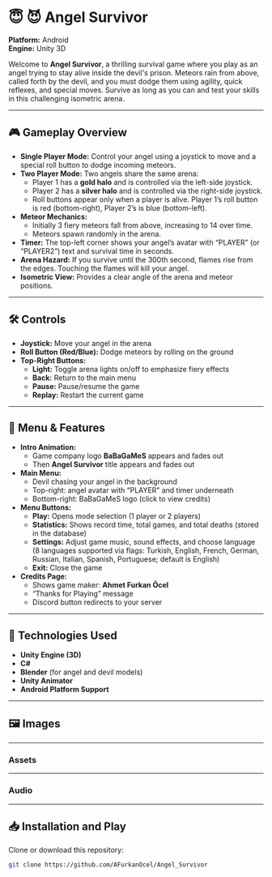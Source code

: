 # 😇 😈 Angel Survivor

**Platform:** Android  
**Engine:** Unity 3D  

Welcome to **Angel Survivor**, a thrilling survival game where you play as an angel trying to stay alive inside the devil's prison. Meteors rain from above, called forth by the devil, and you must dodge them using agility, quick reflexes, and special moves. Survive as long as you can and test your skills in this challenging isometric arena.

---

## 🎮 Gameplay Overview

- **Single Player Mode:** Control your angel using a joystick to move and a special roll button to dodge incoming meteors.  
- **Two Player Mode:** Two angels share the same arena:  
  - Player 1 has a **gold halo** and is controlled via the left-side joystick.  
  - Player 2 has a **silver halo** and is controlled via the right-side joystick.  
  - Roll buttons appear only when a player is alive. Player 1’s roll button is red (bottom-right), Player 2’s is blue (bottom-left).  
- **Meteor Mechanics:**  
  - Initially 3 fiery meteors fall from above, increasing to 14 over time.  
  - Meteors spawn randomly in the arena.  
- **Timer:** The top-left corner shows your angel’s avatar with “PLAYER” (or “PLAYER2”) text and survival time in seconds.  
- **Arena Hazard:** If you survive until the 300th second, flames rise from the edges. Touching the flames will kill your angel.  
- **Isometric View:** Provides a clear angle of the arena and meteor positions.  

---

## 🛠️ Controls

- **Joystick:** Move your angel in the arena  
- **Roll Button (Red/Blue):** Dodge meteors by rolling on the ground  
- **Top-Right Buttons:**
  - **Light:** Toggle arena lights on/off to emphasize fiery effects  
  - **Back:** Return to the main menu  
  - **Pause:** Pause/resume the game  
  - **Replay:** Restart the current game  

---

## 🎨 Menu & Features

- **Intro Animation:**  
  - Game company logo **BaBaGaMeS** appears and fades out  
  - Then **Angel Survivor** title appears and fades out  
- **Main Menu:**  
  - Devil chasing your angel in the background  
  - Top-right: angel avatar with “PLAYER” and timer underneath  
  - Bottom-right: BaBaGaMeS logo (click to view credits)  
- **Menu Buttons:**
  - **Play:** Opens mode selection (1 player or 2 players)  
  - **Statistics:** Shows record time, total games, and total deaths (stored in the database)  
  - **Settings:** Adjust game music, sound effects, and choose language (8 languages supported via flags: Turkish, English, French, German, Russian, Italian, Spanish, Portuguese; default is English)  
  - **Exit:** Close the game  
- **Credits Page:**  
  - Shows game maker: **Ahmet Furkan Öcel**  
  - “Thanks for Playing” message  
  - Discord button redirects to your server  

---

## 🔧 Technologies Used

- **Unity Engine (3D)**  
- **C#**  
- **Blender** (for angel and devil models)  
- **Unity Animator**  
- **Android Platform Support**  

---

## 🖼️ Images

---

### **Assets**
<!-- Leave your assets section as-is -->

---

### **Audio**
<!-- Leave your audio section as-is -->

---

## 📥 Installation and Play

Clone or download this repository:

```bash
git clone https://github.com/AFurkanOcel/Angel_Survivor
